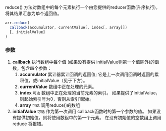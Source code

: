reduce() 方法对数组中的每个元素执行一个由您提供的reducer函数(升序执行)，将其结果汇总为单个返回值。
```javascript
arr.reduce(
  callback(accumulator, currentValue[, index[, array]])
  [, initialValue]
)
```
### 参数
1. **callback** 执行数组中每个值 (如果没有提供 initialValue则第一个值除外)的函数，包含四个参数：
    1. **accumulator** 累计器累计回调的返回值; 它是上一次调用回调时返回的累积值，或initialValue（见于下方）。
    2. **currentValue** 数组中正在处理的元素。
    3. **index** `可选` 数组中正在处理的当前元素的索引。 如果提供了initialValue，则起始索引号为0，否则从索引1起始。
    4. **array** `可选` 调用reduce()的数组
2. **initialValue** `可选` 作为第一次调用 callback函数时的第一个参数的值。 如果没有提供初始值，则将使用数组中的第一个元素。 在没有初始值的空数组上调用 reduce 将报错。